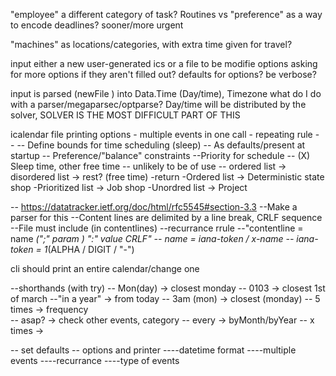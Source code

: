 "employee" a different category of task?
    Routines vs 
"preference" as a way to encode deadlines?
    sooner/more urgent


"machines" as locations/categories, with extra time given for travel?

input
    either a new user-generated ics
    or a file to be modifie
    options
        asking for more options if they aren't filled out?
        defaults for options?
        be verbose?

input is parsed (newFile ) into Data.Time (Day/time), Timezone
    what do I do with a parser/megaparsec/optparse?
Day/time will be distributed by the solver, 
    SOLVER IS THE MOST DIFFICULT PART OF THIS



icalendar file printing options
    - multiple events in one call
    - repeating rule
    - 
    - 
-- Define bounds for time scheduling (sleep)
    -- As defaults/present at startup
-- Preference/"balance" constraints
    --Priority for schedule
-- (X) Sleep time, other free time
    -- unlikely to be of use
-- ordered list -> disordered list -> rest? (free time)
    -return 
    -Ordered list -> Deterministic state shop
    -Prioritized list -> Job shop
    -Unordred list -> Project

-- https://datatracker.ietf.org/doc/html/rfc5545#section-3.3
--Make a parser for this
--Content lines are delimited by a line break, CRLF sequence
--File must include (in contentlines) 
--recurrance rrule
--"contentline   = name *(";" param ) ":" value CRLF" 
    -- name = iana-token / x-name
    -- iana-token    = 1*(ALPHA / DIGIT / "-")

cli should print an entire calendar/change one


--shorthands (with try)
    -- Mon(day)    -> closest monday
    -- 0103        -> closest 1st of march
    --"in a year"  -> from today
    -- 3am (mon)   -> closest (monday)
    -- 5 times     -> frequency  
    -- asap?       -> check other events, category
    -- every       -> byMonth/byYear
    -- x times     -> 


-- set defaults
-- options and printer
----datetime format
----multiple events
----recurrance
----type of events
